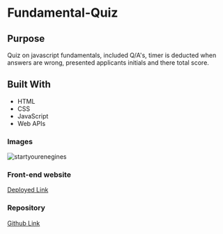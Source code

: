 # Fundamental-Quiz

## Purpose
Quiz on javascript fundamentals, included Q/A's, timer is deducted when answers are wrong, presented applicants initials and there total score.

## Built With
* HTML
* CSS
* JavaScript
* Web APIs

### Images
![startyourenegines](https://user-images.githubusercontent.com/81876258/137219936-045d6f23-8614-4568-a4af-25d9cd9f74ea.png)


### Front-end website
[Deployed Link](https://candre02.github.io/Fundamental-Quiz/)

### Repository
[Github Link](https://github.com/candre02/Fundamental-Quiz.git)
